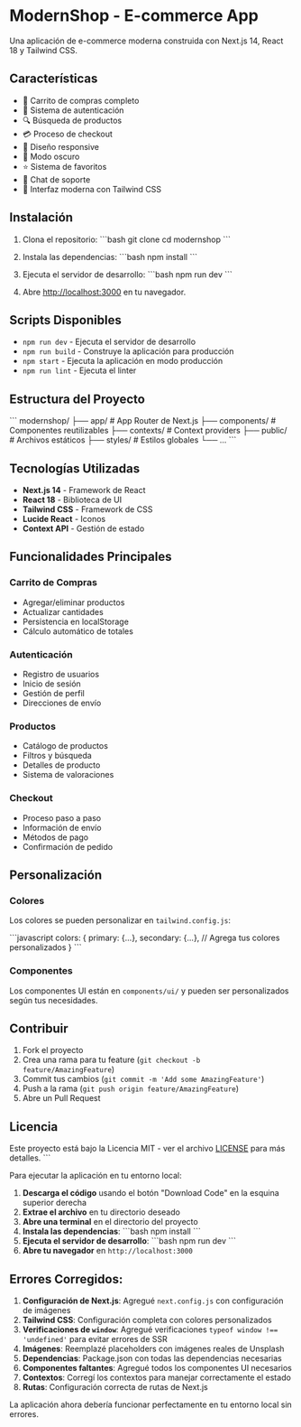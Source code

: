 # ModernShop - E-commerce App

Una aplicación de e-commerce moderna construida con Next.js 14, React 18 y Tailwind CSS.

## Características

- 🛒 Carrito de compras completo
- 👤 Sistema de autenticación
- 🔍 Búsqueda de productos
- 💳 Proceso de checkout
- 📱 Diseño responsive
- 🌙 Modo oscuro
- ⭐ Sistema de favoritos
- 💬 Chat de soporte
- 🎨 Interfaz moderna con Tailwind CSS

## Instalación

1. Clona el repositorio:
\`\`\`bash
git clone <tu-repositorio>
cd modernshop
\`\`\`

2. Instala las dependencias:
\`\`\`bash
npm install
\`\`\`

3. Ejecuta el servidor de desarrollo:
\`\`\`bash
npm run dev
\`\`\`

4. Abre [http://localhost:3000](http://localhost:3000) en tu navegador.

## Scripts Disponibles

- `npm run dev` - Ejecuta el servidor de desarrollo
- `npm run build` - Construye la aplicación para producción
- `npm start` - Ejecuta la aplicación en modo producción
- `npm run lint` - Ejecuta el linter

## Estructura del Proyecto

\`\`\`
modernshop/
├── app/                    # App Router de Next.js
├── components/            # Componentes reutilizables
├── contexts/             # Context providers
├── public/               # Archivos estáticos
├── styles/               # Estilos globales
└── ...
\`\`\`

## Tecnologías Utilizadas

- **Next.js 14** - Framework de React
- **React 18** - Biblioteca de UI
- **Tailwind CSS** - Framework de CSS
- **Lucide React** - Iconos
- **Context API** - Gestión de estado

## Funcionalidades Principales

### Carrito de Compras
- Agregar/eliminar productos
- Actualizar cantidades
- Persistencia en localStorage
- Cálculo automático de totales

### Autenticación
- Registro de usuarios
- Inicio de sesión
- Gestión de perfil
- Direcciones de envío

### Productos
- Catálogo de productos
- Filtros y búsqueda
- Detalles de producto
- Sistema de valoraciones

### Checkout
- Proceso paso a paso
- Información de envío
- Métodos de pago
- Confirmación de pedido

## Personalización

### Colores
Los colores se pueden personalizar en `tailwind.config.js`:

\`\`\`javascript
colors: {
  primary: {...},
  secondary: {...},
  // Agrega tus colores personalizados
}
\`\`\`

### Componentes
Los componentes UI están en `components/ui/` y pueden ser personalizados según tus necesidades.

## Contribuir

1. Fork el proyecto
2. Crea una rama para tu feature (`git checkout -b feature/AmazingFeature`)
3. Commit tus cambios (`git commit -m 'Add some AmazingFeature'`)
4. Push a la rama (`git push origin feature/AmazingFeature`)
5. Abre un Pull Request

## Licencia

Este proyecto está bajo la Licencia MIT - ver el archivo [LICENSE](LICENSE) para más detalles.
\`\`\`

Para ejecutar la aplicación en tu entorno local:

1. **Descarga el código** usando el botón "Download Code" en la esquina superior derecha
2. **Extrae el archivo** en tu directorio deseado
3. **Abre una terminal** en el directorio del proyecto
4. **Instala las dependencias**:
   \`\`\`bash
   npm install
   \`\`\`
5. **Ejecuta el servidor de desarrollo**:
   \`\`\`bash
   npm run dev
   \`\`\`
6. **Abre tu navegador** en `http://localhost:3000`

## Errores Corregidos:

1. **Configuración de Next.js**: Agregué `next.config.js` con configuración de imágenes
2. **Tailwind CSS**: Configuración completa con colores personalizados
3. **Verificaciones de `window`**: Agregué verificaciones `typeof window !== 'undefined'` para evitar errores de SSR
4. **Imágenes**: Reemplazé placeholders con imágenes reales de Unsplash
5. **Dependencias**: Package.json con todas las dependencias necesarias
6. **Componentes faltantes**: Agregué todos los componentes UI necesarios
7. **Contextos**: Corregí los contextos para manejar correctamente el estado
8. **Rutas**: Configuración correcta de rutas de Next.js

La aplicación ahora debería funcionar perfectamente en tu entorno local sin errores.
